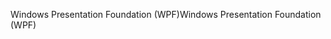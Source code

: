 <span data-ttu-id="5d209-101">Windows Presentation Foundation (WPF)</span><span class="sxs-lookup"><span data-stu-id="5d209-101">Windows Presentation Foundation (WPF)</span></span>